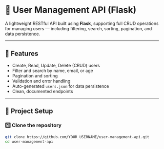 # 👤 User Management API (Flask)

A lightweight RESTful API built using **Flask**, supporting full CRUD operations for managing users — including filtering, search, sorting, pagination, and data persistence.

---

## 🚀 Features
- Create, Read, Update, Delete (CRUD) users
- Filter and search by name, email, or age
- Pagination and sorting
- Validation and error handling
- Auto-generated `users.json` for data persistence
- Clean, documented endpoints

---

## 🧱 Project Setup

### 1️⃣ Clone the repository
```bash
git clone https://github.com/YOUR_USERNAME/user-management-api.git
cd user-management-api
